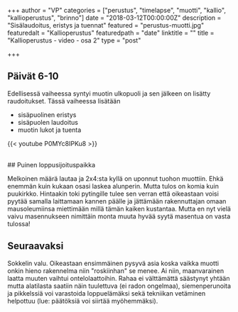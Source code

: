 +++
author = "VP"
categories = ["perustus", "timelapse", "muotti", "kallio", "kallioperustus", "brinno"]
date = "2018-03-12T00:00:00Z"
description = "Sisälaudoitus, eristys ja tuennat"
featured = "perustus-muotti.jpg"
featuredalt = "Kallioperustus"
featuredpath = "date"
linktitle = ""
title = "Kallioperustus - video - osa 2"
type = "post"

+++


## Päivät 6-10

Edellisessä vaiheessa syntyi muotin ulkopuoli ja sen jälkeen on lisätty raudoitukset. Tässä vaiheessa lisätään

* sisäpuolinen eristys
* sisäpuolen laudoitus
* muotin lukot ja tuenta

{{< youtube P0MYc8IPKu8 >}}


<br/>
## Puinen loppusijoituspaikka

Melkoinen määrä lautaa ja 2x4:sta kyllä on uponnut tuohon muottiin. Ehkä enemmän kuin kukaan osasi laskea alunperin. Mutta tulos on komia kuin puukirkko. Hintaakin toki pytingille tulee sen verran että oikeastaan voisi pyytää samalla laittamaan kannen päälle ja jättämään rakennuttajan omaan mausoleumiinsa miettimään millä tämän kaiken kustantaa. Mutta en nyt vielä vaivu masennukseen nimittäin monta muuta hyvää syytä masentua on vasta tulossa!

## Seuraavaksi

Sokkelin valu. Oikeastaan ensimmäinen pysyvä asia koska vaikka muotti onkin hieno rakennelma niin "roskiinhan" se menee. Ai niin, maanvarainen laatta muuten vaihtui ontelolaattoihin. Rahaa ei välttämättä säästynyt yhtään mutta alatilasta saatiin näin tuulettuva (ei radon ongelmaa), siemenperunoita ja pikkelssiä voi varastoida loppuelämäksi sekä tekniikan vetäminen helpottuu (lue: päätöksiä voi siirtää myöhemmäksi).



<div class="fb-comments" data-href="https://www.villapasila.com/blog/kallioperustuksen-teko-osa2/" data-width="100%" data-numposts="5"></div>





